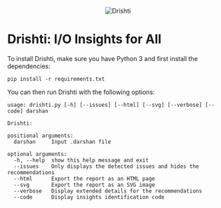<p align="center">
  <img src="https://github.com/hpc-io/io-insights/blob/master/images/drishti-logo.png?raw=true" alt="Drishti"/>
</p>

# Drishti: I/O Insights for All

To install Drishti, make sure you have Python 3 and first install the dependencies:

```
pip install -r requirements.txt
```

You can then run Drishti with the following options:

```
usage: drishti.py [-h] [--issues] [--html] [--svg] [--verbose] [--code] darshan

Drishti:

positional arguments:
  darshan     Input .darshan file

optional arguments:
  -h, --help  show this help message and exit
  --issues    Only displays the detected issues and hides the recommendations
  --html      Export the report as an HTML page
  --svg       Export the report as an SVG image
  --verbose   Display extended details for the recommendations
  --code      Display insights identification code
```